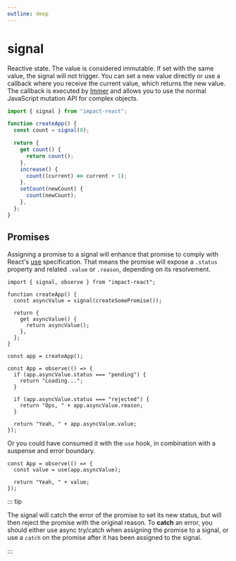 ```yaml
---
outline: deep
---
```


# signal

Reactive state. The value is considered immutable. If set with the same value, the signal will not trigger. You can set a new value directly or use a callback where you receive the current value, which returns the new value. The callback is executed by [Immer](https://immerjs.github.io/immer/) and allows you to use the normal JavaScript mutation API for complex objects.

```ts
import { signal } from "impact-react";

function createApp() {
  const count = signal(0);

  return {
    get count() {
      return count();
    },
    increase() {
      count((current) => current + 1);
    },
    setCount(newCount) {
      count(newCount);
    },
  };
}
```

## Promises

Assigning a promise to a signal will enhance that promise to comply with React's [use](https://react.dev/reference/react/use) specification. That means the promise will expose a `.status` property and related `.value` or `.reason`, depending on its resolvement.

```tsx
import { signal, observe } from "impact-react";

function createApp() {
  const asyncValue = signal(createSomePromise());

  return {
    get asyncValue() {
      return asyncValue();
    },
  };
}

const app = createApp();

const App = observe(() => {
  if (app.asyncValue.status === "pending") {
    return "Loading...";
  }

  if (app.asyncValue.status === "rejected") {
    return "Ops, " + app.asyncValue.reason;
  }

  return "Yeah, " + app.asyncValue.value;
});
```

Or you could have consumed it with the `use` hook, in combination with a suspense and error boundary.

```tsx
const App = observe(() => {
  const value = use(app.asyncValue);

  return "Yeah, " + value;
});
```

::: tip

The signal will catch the error of the promise to set its new status, but will then reject the promise with the original reason. To **catch** an error, you should either use async try/catch when assigning the promise to a signal, or use a `catch` on the promise after it has been assigned to the signal.

:::
